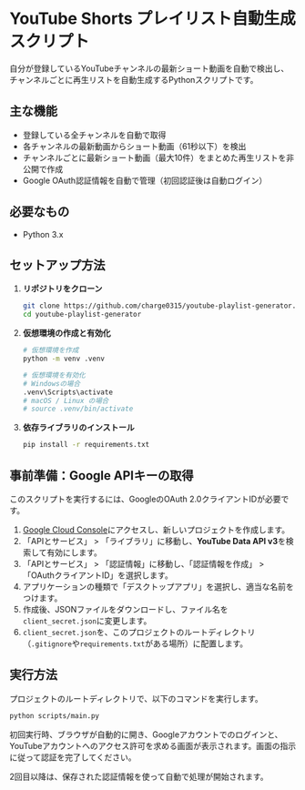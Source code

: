 # YouTube Shorts プレイリスト自動生成スクリプト

自分が登録しているYouTubeチャンネルの最新ショート動画を自動で検出し、チャンネルごとに再生リストを自動生成するPythonスクリプトです。

## 主な機能

- 登録している全チャンネルを自動で取得
- 各チャンネルの最新動画からショート動画（61秒以下）を検出
- チャンネルごとに最新ショート動画（最大10件）をまとめた再生リストを非公開で作成
- Google OAuth認証情報を自動で管理（初回認証後は自動ログイン）

## 必要なもの

- Python 3.x

## セットアップ方法

1. **リポジトリをクローン**
   ```bash
   git clone https://github.com/charge0315/youtube-playlist-generator.git
   cd youtube-playlist-generator
   ```

2. **仮想環境の作成と有効化**
   ```bash
   # 仮想環境を作成
   python -m venv .venv
   
   # 仮想環境を有効化
   # Windowsの場合
   .venv\Scripts\activate
   # macOS / Linux の場合
   # source .venv/bin/activate
   ```

3. **依存ライブラリのインストール**
   ```bash
   pip install -r requirements.txt
   ```

## 事前準備：Google APIキーの取得

このスクリプトを実行するには、GoogleのOAuth 2.0クライアントIDが必要です。

1. [Google Cloud Console](https://console.cloud.google.com/)にアクセスし、新しいプロジェクトを作成します。
2. 「APIとサービス」 > 「ライブラリ」に移動し、**YouTube Data API v3**を検索して有効にします。
3. 「APIとサービス」 > 「認証情報」に移動し、「認証情報を作成」 > 「OAuthクライアントID」を選択します。
4. アプリケーションの種類で「デスクトップアプリ」を選択し、適当な名前をつけます。
5. 作成後、JSONファイルをダウンロードし、ファイル名を`client_secret.json`に変更します。
6. `client_secret.json`を、このプロジェクトのルートディレクトリ（`.gitignore`や`requirements.txt`がある場所）に配置します。

## 実行方法

プロジェクトのルートディレクトリで、以下のコマンドを実行します。

```bash
python scripts/main.py
```

初回実行時、ブラウザが自動的に開き、Googleアカウントでのログインと、YouTubeアカウントへのアクセス許可を求める画面が表示されます。画面の指示に従って認証を完了してください。

2回目以降は、保存された認証情報を使って自動で処理が開始されます。

